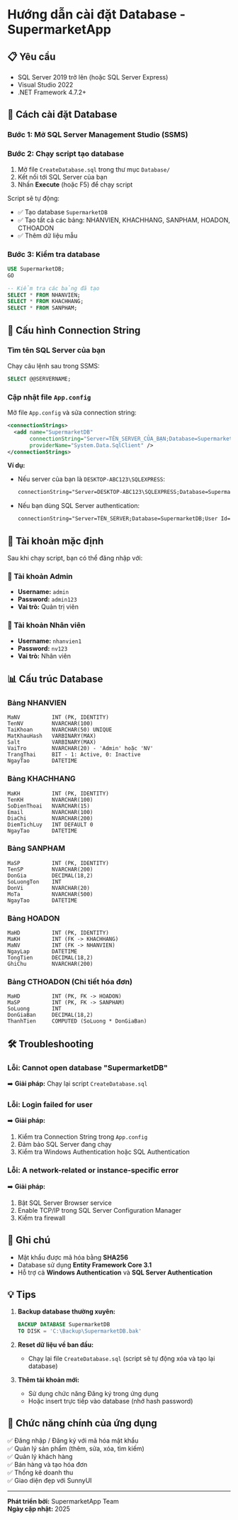 # Hướng dẫn cài đặt Database - SupermarketApp

## 📋 Yêu cầu
- SQL Server 2019 trở lên (hoặc SQL Server Express)
- Visual Studio 2022
- .NET Framework 4.7.2+

## 🚀 Cách cài đặt Database

### Bước 1: Mở SQL Server Management Studio (SSMS)

### Bước 2: Chạy script tạo database
1. Mở file `CreateDatabase.sql` trong thư mục `Database/`
2. Kết nối tới SQL Server của bạn
3. Nhấn **Execute** (hoặc F5) để chạy script

Script sẽ tự động:
- ✅ Tạo database `SupermarketDB`
- ✅ Tạo tất cả các bảng: NHANVIEN, KHACHHANG, SANPHAM, HOADON, CTHOADON
- ✅ Thêm dữ liệu mẫu

### Bước 3: Kiểm tra database
```sql
USE SupermarketDB;
GO

-- Kiểm tra các bảng đã tạo
SELECT * FROM NHANVIEN;
SELECT * FROM KHACHHANG;
SELECT * FROM SANPHAM;
```

## 🔧 Cấu hình Connection String

### Tìm tên SQL Server của bạn
Chạy câu lệnh sau trong SSMS:
```sql
SELECT @@SERVERNAME;
```

### Cập nhật file `App.config`
Mở file `App.config` và sửa connection string:

```xml
<connectionStrings>
  <add name="SupermarketDB" 
       connectionString="Server=TÊN_SERVER_CỦA_BẠN;Database=SupermarketDB;Trusted_Connection=True;TrustServerCertificate=True" 
       providerName="System.Data.SqlClient" />
</connectionStrings>
```

**Ví dụ:**
- Nếu server của bạn là `DESKTOP-ABC123\SQLEXPRESS`:
  ```xml
  connectionString="Server=DESKTOP-ABC123\SQLEXPRESS;Database=SupermarketDB;Trusted_Connection=True;TrustServerCertificate=True"
  ```

- Nếu bạn dùng SQL Server authentication:
  ```xml
  connectionString="Server=TÊN_SERVER;Database=SupermarketDB;User Id=sa;Password=MẬT_KHẨU;TrustServerCertificate=True"
  ```

## 👤 Tài khoản mặc định

Sau khi chạy script, bạn có thể đăng nhập với:

### 🔑 Tài khoản Admin
- **Username:** `admin`
- **Password:** `admin123`
- **Vai trò:** Quản trị viên

### 🔑 Tài khoản Nhân viên
- **Username:** `nhanvien1`
- **Password:** `nv123`
- **Vai trò:** Nhân viên

## 📊 Cấu trúc Database

### Bảng NHANVIEN
```
MaNV          INT (PK, IDENTITY)
TenNV         NVARCHAR(100)
TaiKhoan      NVARCHAR(50) UNIQUE
MatKhauHash   VARBINARY(MAX)
Salt          VARBINARY(MAX)
VaiTro        NVARCHAR(20) - 'Admin' hoặc 'NV'
TrangThai     BIT - 1: Active, 0: Inactive
NgayTao       DATETIME
```

### Bảng KHACHHANG
```
MaKH          INT (PK, IDENTITY)
TenKH         NVARCHAR(100)
SoDienThoai   NVARCHAR(15)
Email         NVARCHAR(100)
DiaChi        NVARCHAR(200)
DiemTichLuy   INT DEFAULT 0
NgayTao       DATETIME
```

### Bảng SANPHAM
```
MaSP          INT (PK, IDENTITY)
TenSP         NVARCHAR(200)
DonGia        DECIMAL(18,2)
SoLuongTon    INT
DonVi         NVARCHAR(20)
MoTa          NVARCHAR(500)
NgayTao       DATETIME
```

### Bảng HOADON
```
MaHD          INT (PK, IDENTITY)
MaKH          INT (FK -> KHACHHANG)
MaNV          INT (FK -> NHANVIEN)
NgayLap       DATETIME
TongTien      DECIMAL(18,2)
GhiChu        NVARCHAR(200)
```

### Bảng CTHOADON (Chi tiết hóa đơn)
```
MaHD          INT (PK, FK -> HOADON)
MaSP          INT (PK, FK -> SANPHAM)
SoLuong       INT
DonGiaBan     DECIMAL(18,2)
ThanhTien     COMPUTED (SoLuong * DonGiaBan)
```

## 🛠️ Troubleshooting

### Lỗi: Cannot open database "SupermarketDB"
➡️ **Giải pháp:** Chạy lại script `CreateDatabase.sql`

### Lỗi: Login failed for user
➡️ **Giải pháp:** 
1. Kiểm tra Connection String trong `App.config`
2. Đảm bảo SQL Server đang chạy
3. Kiểm tra Windows Authentication hoặc SQL Authentication

### Lỗi: A network-related or instance-specific error
➡️ **Giải pháp:**
1. Bật SQL Server Browser service
2. Enable TCP/IP trong SQL Server Configuration Manager
3. Kiểm tra firewall

## 📝 Ghi chú

- Mật khẩu được mã hóa bằng **SHA256**
- Database sử dụng **Entity Framework Core 3.1**
- Hỗ trợ cả **Windows Authentication** và **SQL Server Authentication**

## 💡 Tips

1. **Backup database thường xuyên:**
   ```sql
   BACKUP DATABASE SupermarketDB 
   TO DISK = 'C:\Backup\SupermarketDB.bak'
   ```

2. **Reset dữ liệu về ban đầu:**
   - Chạy lại file `CreateDatabase.sql` (script sẽ tự động xóa và tạo lại database)

3. **Thêm tài khoản mới:**
   - Sử dụng chức năng Đăng ký trong ứng dụng
   - Hoặc insert trực tiếp vào database (nhớ hash password)

## 🎯 Chức năng chính của ứng dụng

✅ Đăng nhập / Đăng ký với mã hóa mật khẩu  
✅ Quản lý sản phẩm (thêm, sửa, xóa, tìm kiếm)  
✅ Quản lý khách hàng  
✅ Bán hàng và tạo hóa đơn  
✅ Thống kê doanh thu  
✅ Giao diện đẹp với SunnyUI  

---

**Phát triển bởi:** SupermarketApp Team  
**Ngày cập nhật:** 2025

